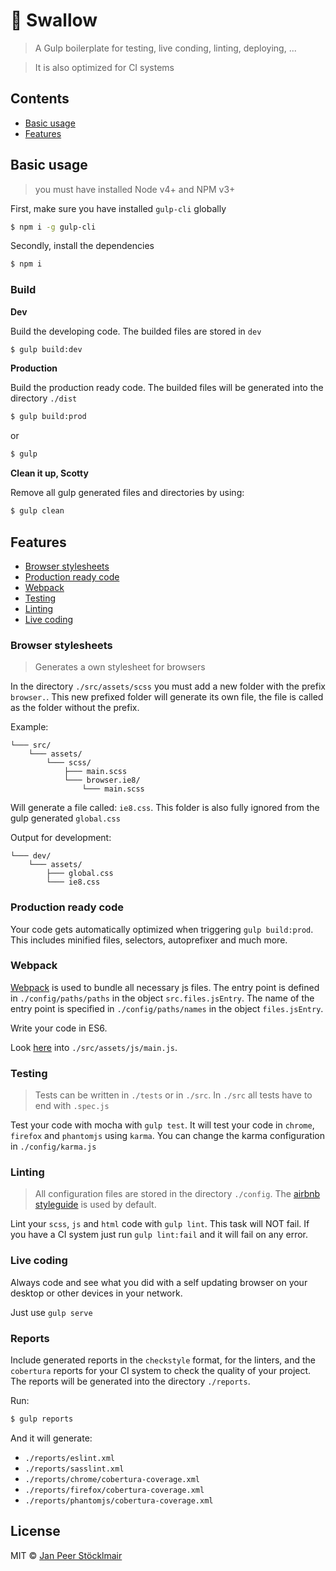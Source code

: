 # 🍹 Swallow

> A Gulp boilerplate for testing, live conding, linting, deploying, ...

> It is also optimized for CI systems

## Contents

- [Basic usage](#basic-usage)
- [Features](#features)

## Basic usage

> you must have installed Node v4+ and NPM v3+

First, make sure you have installed `gulp-cli` globally
```sh
$ npm i -g gulp-cli
```

Secondly, install the dependencies
```sh
$ npm i
```

### Build

**Dev**

Build the developing code. The builded files are stored in `dev`
```sh
$ gulp build:dev
```

**Production**

Build the production ready code. The builded files will be generated into the directory `./dist`
```sh
$ gulp build:prod
```

or
```sh
$ gulp
```

**Clean it up, Scotty**

Remove all gulp generated files and directories by using:
```sh
$ gulp clean
```

## Features

- [Browser stylesheets](#browser-stylesheets)
- [Production ready code](#production-ready-code)
- [Webpack](#webpack)
- [Testing](#testing)
- [Linting](#linting)
- [Live coding](#live-conding)

### Browser stylesheets

> Generates a own stylesheet for browsers

In the directory `./src/assets/scss` you must add a new folder with the prefix `browser.`. This new prefixed folder will generate its own file, the file is called as the folder without the prefix.

Example:

```
└─── src/
    └─── assets/
        └─── scss/
            ├─── main.scss
            └─── browser.ie8/
                └─── main.scss
```

Will generate a file called: `ie8.css`. This folder is also fully ignored from the gulp generated `global.css`

Output for development:
```
└─── dev/
    └─── assets/
        ├─── global.css
        └─── ie8.css
```

### Production ready code

Your code gets automatically optimized when triggering `gulp build:prod`. This includes minified files, selectors, autoprefixer and much more.

### Webpack

[Webpack](https://webpack.js.org/) is used to bundle all necessary js files. The entry point is defined in `./config/paths/paths` in the object `src.files.jsEntry`. The name of the entry point is specified in `./config/paths/names` in the object `files.jsEntry`.

Write your code in ES6.

Look [here](https://github.com/JPeer264/swallow/blob/master/src/assets/js/main.js) into `./src/assets/js/main.js`.

### Testing
> Tests can be written in `./tests` or in `./src`. In `./src` all tests have to end with `.spec.js`

Test your code with mocha with `gulp test`. It will test your code in `chrome`, `firefox` and `phantomjs` using `karma`. You can change the karma configuration in `./config/karma.js`

### Linting
> All configuration files are stored in the directory `./config`. The [airbnb styleguide](https://github.com/airbnb/javascript/) is used by default.

Lint your `scss`, `js` and `html` code with `gulp lint`. This task will NOT fail. If you have a CI system just run `gulp lint:fail` and it will fail on any error.

### Live coding

Always code and see what you did with a self updating browser on your desktop or other devices in your network.

Just use `gulp serve`

### Reports

Include generated reports in the `checkstyle` format, for the linters, and the `cobertura` reports for your CI system to check the quality of your project. The reports will be generated into the directory `./reports`.

Run:
```sh
$ gulp reports
```
And it will generate:

- `./reports/eslint.xml`
- `./reports/sasslint.xml`
- `./reports/chrome/cobertura-coverage.xml`
- `./reports/firefox/cobertura-coverage.xml`
- `./reports/phantomjs/cobertura-coverage.xml`

## License

MIT © [Jan Peer Stöcklmair](https://www.jpeer.at)
